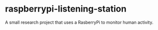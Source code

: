 # raspberrypi-listening-station
A small research project that uses a RasberryPi to monitor human activity.
